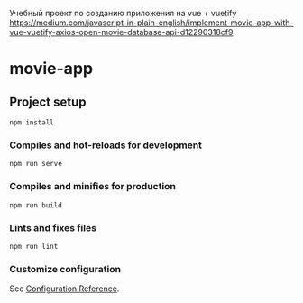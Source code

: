 Учебный проект по созданию приложения на vue + vuetify
https://medium.com/javascript-in-plain-english/implement-movie-app-with-vue-vuetify-axios-open-movie-database-api-d12290318cf9

# movie-app

## Project setup
```
npm install
```

### Compiles and hot-reloads for development
```
npm run serve
```

### Compiles and minifies for production
```
npm run build
```

### Lints and fixes files
```
npm run lint
```

### Customize configuration
See [Configuration Reference](https://cli.vuejs.org/config/).
